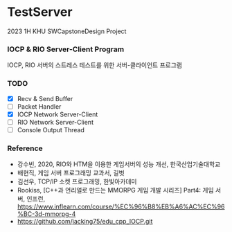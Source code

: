 # TestServer
2023 1H KHU SWCapstoneDesign Project</br>

### IOCP & RIO Server-Client Program
IOCP, RIO 서버의 스트레스 테스트를 위한 서버-클라이언트 프로그램

### TODO
- [x] Recv & Send Buffer
- [ ] Packet Handler
- [x] IOCP Network Server-Client
- [ ] RIO Network Server-Client
- [ ] Console Output Thread

### Reference
* 강수빈, 2020, RIO와 HTM을 이용한 게임서버의 성능 개선, 한국산업기술대학교
* 배현직, 게임 서버 프로그래밍 교과서, 길벗
* 김선우, TCP/IP 소켓 프로그래밍, 한빛아카데미
* Rookiss, [C++과 언리얼로 만드는 MMORPG 게임 개발 시리즈] Part4: 게임 서버, 인프런, https://www.inflearn.com/course/%EC%96%B8%EB%A6%AC%EC%96%BC-3d-mmorpg-4
* https://github.com/jacking75/edu_cpp_IOCP.git
